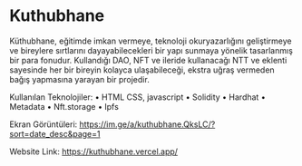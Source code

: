 # Kuthubhane

Küthubhane, eğitimde imkan vermeye, teknoloji okuryazarlığını geliştirmeye ve bireylere sırtlarını dayayabilecekleri bir yapı sunmaya yönelik tasarlanmış bir para fonudur. Kullandığı DAO, NFT ve ileride kullanacağı NTT ve eklenti sayesinde her bir bireyin kolayca ulaşabileceği, ekstra uğraş vermeden bağış yapmasına yarayan bir projedir.

Kullanılan Teknolojiler:
• HTML CSS, javascript
• Solidity
• Hardhat
• Metadata
• Nft.storage
• Ipfs

Ekran Görüntüleri:
https://im.ge/a/kuthubhane.QksLC/?sort=date_desc&page=1

Website Link: https://kuthubhane.vercel.app/
